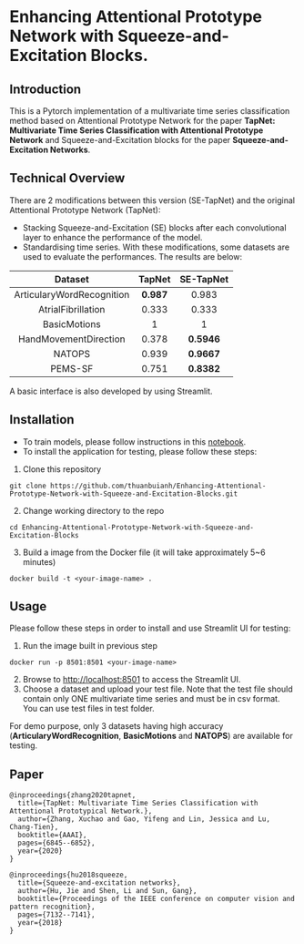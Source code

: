 # Enhancing Attentional Prototype Network with Squeeze-and-Excitation Blocks.

## Introduction
This is a Pytorch implementation of a multivariate time series classification method based on Attentional Prototype Network for the paper **TapNet: Multivariate Time Series Classification with Attentional Prototype Network** and Squeeze-and-Excitation blocks for the paper **Squeeze-and-Excitation Networks**.

## Technical Overview
There are 2 modifications between this version (SE-TapNet) and the original Attentional Prototype Network (TapNet):
- Stacking Squeeze-and-Excitation (SE) blocks after each convolutional layer to enhance the performance of the model.
- Standardising time series.
With these modifications, some datasets are used to evaluate the performances. The results are below:

|          Dataset          |   TapNet  |  SE-TapNet |
|:-------------------------:|:---------:|:----------:|
| ArticularyWordRecognition | **0.987** |    0.983   |
|     AtrialFibrillation    |   0.333   |    0.333   |
|        BasicMotions       |     1     |      1     |
|   HandMovementDirection   |   0.378   | **0.5946** |
|           NATOPS          |   0.939   | **0.9667** |
|          PEMS-SF          |   0.751   | **0.8382** |

A basic interface is also developed by using Streamlit.

## Installation
- To train models, please follow instructions in this [notebook](https://colab.research.google.com/drive/1nB46gCefj7yhCyCRduVeFHaNfITGha2U?usp=sharing).
- To install the application for testing, please follow these steps:
1. Clone this repository
```
git clone https://github.com/thuanbuianh/Enhancing-Attentional-Prototype-Network-with-Squeeze-and-Excitation-Blocks.git
```
2. Change working directory to the repo
```
cd Enhancing-Attentional-Prototype-Network-with-Squeeze-and-Excitation-Blocks
```
3. Build a image from the Docker file (it will take approximately 5~6 minutes)
```
docker build -t <your-image-name> .
```
## Usage
Please follow these steps in order to install and use Streamlit UI for testing:
1. Run the image built in previous step
```
docker run -p 8501:8501 <your-image-name>
```
2. Browse to [http://localhost:8501](http://localhost:8501) to access the Streamlit UI.
3. Choose a dataset and upload your test file. Note that the test file should contain only ONE multivariate time series and must be in csv format. You can use test files in test folder.

For demo purpose, only 3 datasets having high accuracy (**ArticularyWordRecognition**, **BasicMotions** and **NATOPS**) are available for testing. 
## Paper

```
@inproceedings{zhang2020tapnet,
  title={TapNet: Multivariate Time Series Classification with Attentional Prototypical Network.},
  author={Zhang, Xuchao and Gao, Yifeng and Lin, Jessica and Lu, Chang-Tien},
  booktitle={AAAI},
  pages={6845--6852},
  year={2020}
}
```
```
@inproceedings{hu2018squeeze,
  title={Squeeze-and-excitation networks},
  author={Hu, Jie and Shen, Li and Sun, Gang},
  booktitle={Proceedings of the IEEE conference on computer vision and pattern recognition},
  pages={7132--7141},
  year={2018}
}
```
